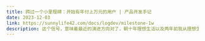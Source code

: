 ```yaml
---
title: 跨过一个小里程碑：开始有年付上万元的用户 | 产品开发手记
date: 2023-12-03
link: https://sunnylife42.com/docs/logdev/milestone-1w
description: 这个信号，意味着最近的演进方向对了，朝十年理想生活以及两年前我从理想生活里拆解出的那个难题，又迈进了关键一步 —— <br><br>怎样的产品服务，对用户人生发展很关键，是用户需要、愿意持续复购，又是我有优势的？尤其是能做到用户愿意付费 上万元/年/人 甚至更高，且能以 7 人左右的小团队每年规模化服务几千人的？
---
```

